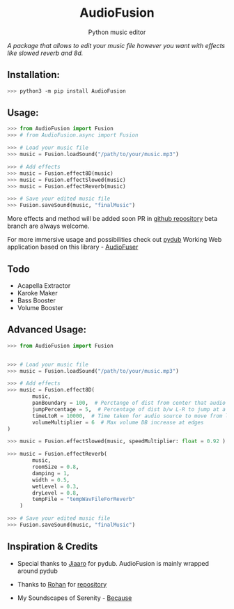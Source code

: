 <div align="center">
<h1>AudioFusion</h1>
Python music editor
</div>

<i>A package that allows to edit your music file however you want with effects like slowed reverb and 8d.</i>

<h2>Installation:</h2>

```bash
>>> python3 -m pip install AudioFusion
```

<h2>Usage:</h2>

```python
>>> from AudioFusion import Fusion
>>> # from AudioFusion.async import Fusion

>>> # Load your music file
>>> music = Fusion.loadSound("/path/to/your/music.mp3")

>>> # Add effects
>>> music = Fusion.effect8D(music)
>>> music = Fusion.effectSlowed(music)
>>> music = Fusion.effectReverb(music)

>>> # Save your edited music file
>>> Fusion.saveSound(music, "finalMusic")


```
More effects and method will be added soon
PR in [github repository](https://github.com/MineisZarox/AudioFusion) beta branch are always welcome.

For more immersive usage and possibilities check out [pydub](https://github.com/jiaaro/pydub)
Working Web application based on this library - [AudioFuser](https://huggingface.co/spaces/zarox/AudioFusion)

## Todo

- Acapella Extractor
- Karoke Maker
- Bass Booster
- Volume Booster


<h2>Advanced Usage:</h2>

```python
>>> from AudioFusion import Fusion


>>> # Load your music file
>>> music = Fusion.loadSound("/path/to/your/music.mp3")

>>> # Add effects
>>> music = Fusion.effect8D(
        music,
        panBoundary = 100,  # Perctange of dist from center that audio source can go
        jumpPercentage = 5,  # Percentage of dist b/w L-R to jump at a time
        timeLtoR = 10000,  # Time taken for audio source to move from left to right in ms
        volumeMultiplier = 6  # Max volume DB increase at edges
)

>>> music = Fusion.effectSlowed(music, speedMultiplier: float = 0.92 ): # Slowdown audio, 1.0 means original speed, 0.5 half speed etc

>>> music = Fusion.effectReverb(
        music,
        roomSize = 0.8, 
        damping = 1,
        width = 0.5,
        wetLevel = 0.3,
        dryLevel = 0.8,
        tempFile = "tempWavFileForReverb"
    )

>>> # Save your edited music file
>>> Fusion.saveSound(music, "finalMusic")

```


## Inspiration & Credits

- Special thanks to [Jiaaro](https://github.com/jiaaro) for pydub. AudioFusion is mainly wrapped around pydub
- Thanks to [Rohan](https://github.com/dashroshan) for [repository](https://github.com/dashroshan/8d-slow-reverb)

- My Soundscapes of Serenity - [Because](https://t.me/bcuzwhynot)
